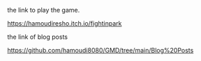 
the link to play the game. 

https://hamoudiresho.itch.io/fightinpark

the link of blog posts

https://github.com/hamoudi8080/GMD/tree/main/Blog%20Posts
